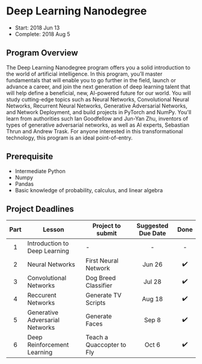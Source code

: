 # Deep Learning Nanodegree
- Start: 2018 Jun 13
- Complete: 2018 Aug 5

## Program Overview
The Deep Learning Nanodegree program offers you a solid introduction to the world of artificial intelligence.
In this program, you’ll master fundamentals that will enable you to go further in the field, launch or advance
a career, and join the next generation of deep learning talent that will help define a beneficial, new,
AI-powered future for our world. You will study cutting-edge topics such as Neural Networks, Convolutional
Neural Networks, Recurrent Neural Networks, Generative Adversarial Networks, and Network Deployment,
and build projects in PyTorch and NumPy. You'll learn from authorities such Ian Goodfellow and Jun-Yan
Zhu, inventors of types of generative adversarial networks, as well as AI experts, Sebastian Thrun and
Andrew Trask. For anyone interested in this transformational technology, this program is an ideal
point-of-entry.

## Prerequisite
- Intermediate Python
- Numpy
- Pandas
- Basic knowledge of probability, calculus, and linear algebra

## Project Deadlines
| Part  | Lesson                          |Project to submit          | Suggested Due Date | Done              |
| :---: | ------------------------------- | ------------------------- |:------------------:|:-----------------:|
| 1     | Introduction to Deep Learning   | -                         | -                  | -                 |
| 2     | Neural Networks                 | First Neural Network      | Jun 26             |:heavy_check_mark: |
| 3     | Convolutional Networks          | Dog Breed Classifier      | Jul 28             |:heavy_check_mark: |
| 4     | Reccurent Networks              | Generate TV Scripts       | Aug 18             |:heavy_check_mark: |
| 5     | Generative Adversarial Networks | Generate Faces            | Sep 8              |:heavy_check_mark: |
| 6     | Deep Reinforcement Learning     | Teach a Quaccopter to Fly | Oct 6              |:heavy_check_mark: |
